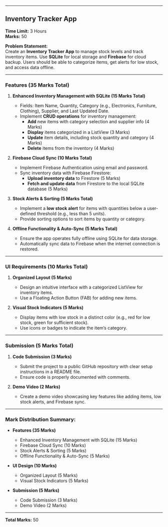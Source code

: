 
---

## **Inventory Tracker App**  
**Time Limit:** 3 Hours  
**Marks:** 50  

**Problem Statement:**  
Create an **Inventory Tracker App** to manage stock levels and track inventory items. Use **SQLite** for local storage and **Firebase** for cloud backup. Users should be able to categorize items, get alerts for low stock, and access data offline.

---

### **Features (35 Marks Total)**  

1. **Enhanced Inventory Management with SQLite (15 Marks Total)**  
   - Fields: Item Name, Quantity, Category (e.g., Electronics, Furniture, Clothing), Supplier, and Last Updated Date.  
   - Implement **CRUD operations** for inventory management:  
     - **Add** new items with category selection and supplier info (4 Marks)  
     - **Display** items categorized in a ListView (3 Marks)  
     - **Update** item details, including stock quantity and category (4 Marks)  
     - **Delete** items from the inventory (4 Marks)

2. **Firebase Cloud Sync (10 Marks Total)**  
   - Implement Firebase Authentication using email and password.  
   - Sync inventory data with Firebase Firestore:  
     - **Upload inventory data** to Firestore (5 Marks)  
     - **Fetch and update data** from Firestore to the local SQLite database (5 Marks)

3. **Stock Alerts & Sorting (5 Marks Total)**  
   - Implement a **low stock alert** for items with quantities below a user-defined threshold (e.g., less than 5 units).  
   - Provide sorting options to sort items by quantity or category.

4. **Offline Functionality & Auto-Sync (5 Marks Total)**  
   - Ensure the app operates fully offline using SQLite for data storage.  
   - Automatically sync data to Firebase when the internet connection is restored.

---

### **UI Requirements (10 Marks Total)**  

1. **Organized Layout (5 Marks)**  
   - Design an intuitive interface with a categorized ListView for inventory items.  
   - Use a Floating Action Button (FAB) for adding new items.

2. **Visual Stock Indicators (5 Marks)**  
   - Display items with low stock in a distinct color (e.g., red for low stock, green for sufficient stock).  
   - Use icons or badges to indicate the item’s category.

---

### **Submission (5 Marks Total)**  

1. **Code Submission (3 Marks)**  
   - Submit the project to a public GitHub repository with clear setup instructions in a README file.  
   - Ensure code is properly documented with comments.

2. **Demo Video (2 Marks)**  
   - Create a demo video showcasing key features like adding items, low stock alerts, and Firebase sync.

---

### **Mark Distribution Summary:**

- **Features (35 Marks)**  
   - Enhanced Inventory Management with SQLite (15 Marks)  
   - Firebase Cloud Sync (10 Marks)  
   - Stock Alerts & Sorting (5 Marks)  
   - Offline Functionality & Auto-Sync (5 Marks)  

- **UI Design (10 Marks)**  
   - Organized Layout (5 Marks)  
   - Visual Stock Indicators (5 Marks)  

- **Submission (5 Marks)**  
   - Code Submission (3 Marks)  
   - Demo Video (2 Marks)  

---

**Total Marks:** 50
